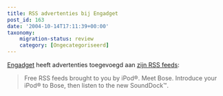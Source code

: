 ```yaml
---
title: RSS advertenties bij Engadget
post_id: 163
date: '2004-10-14T17:11:39+00:00'
taxonomy:
    migration-status: review
    category: [Ongecategoriseerd]
---
```

[Engadget](http://www.engadget.com/) heeft advertenties toegevoegd aan [zijn RSS feeds](http://www.engadget.com/rss.xml):

> Free RSS feeds brought to you by iPod®. Meet Bose. Introduce your iPod® to Bose, then listen to the new SoundDock™.